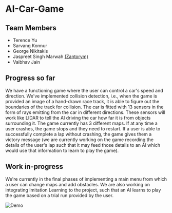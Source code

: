 # AI-Car-Game

## Team Members
- Terence Yu
- Sarvang Konnur
- George Nikitakis
- Jaspreet Singh Marwah [(Zantorym)](https://github.com/Zantorym)
- Vaibhav Jain


## Progress so far

We have a functioning game where the user can control a car's speed and direction. We've implemented collision detection, i.e., when the game is provided an image of a hand-drawn race track, it is able to figure out the boundaries of the track for collision. The car is fitted with 13 sensors in the form of rays emitting from the car in different directions. These sensors will work like LIDAR to tell the AI driving the car how far it is from objects surrounding it. The game currently has 3 different maps. If at any time a user crashes, the game stops and they need to restart. If a user is able to successfully complete a lap without crashing, the game gives them a victory message (we are currently working on the game recording the details of the user's lap such that it may feed those details to an AI which would use that information to learn to play the game). 

## Work in-progress

We're currently in the final phases of implementing a main menu from which a user can change maps and add obstacles. We are also working on integrating Imitation Learning to the project, such that an AI learns to play the game based on a trial run provided by the user.


![Demo](https://user-images.githubusercontent.com/35334286/160733656-833cb188-9a23-4113-8d50-cba558dd808d.gif)
